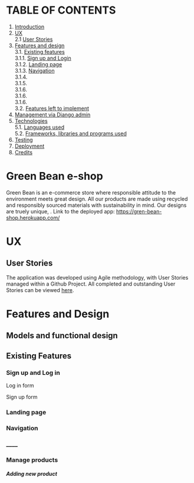 
<!-- ![](my logo?)  -->
# TABLE OF CONTENTS
1. [Introduction](#intro)
2. [UX](#ux)<br>
  2.1 [User Stories](#user-story)
3. [Features and design](#features-design)<br>
  3.1. [Existing features](#existing-features)<br>
    3.1.1. [Sign up and Login](#sign-up)<br>
    3.1.2. [Landing page](#landing-page)<br>
    3.1.3. [Navigation](#navigation)<br>
    3.1.4. [](#)<br>
    3.1.5. [](#)<br>
    3.1.6. [](#)<br>
    3.1.6. [](#)<br>
    3.1.6. [](#)<br>
  3.2. [Features left to implement](#left-to-implement)<br>
4. [Management via Django admin](#django-admin)
5. [Technologies](#technologies)<br>
  5.1. [Languages used](#languages)<br>
  5.2. [Frameworks, libraries and programs used](#libraries-and-programs)
6. [Testing](#errors-testing)
7. [Deployment](#deployment)
8. [Credits](#credits)


# <a name="intro"></a>Green Bean e-shop

Green Bean is an e-commerce store where responsible attitude to the environment meets great design. All our products are made using recycled and responsibly sourced materials with sustainability in mind. Our designs are truely unique, .
Link to the deployed app: https://gren-bean-shop.herokuapp.com/


# <a name="ux"></a>UX




## <a name="user-story"></a>User Stories 

The application was developed using Agile methodology, with User Stories managed within a Github Project. All completed and outstanding User Stories can be viewed [here]().


# <a name="features-design"></a>Features and Design

## Models and functional design

<!-- The application uses the Postgres relationship database to store its data and the data model is comprised of `Quiz`, `Question`, `Option`, `Category`, `Assessment` and `Answer`. The components of each model and the relationships between them are represented in a graphic model representation available [here](https://github.com/Koko-66/teaze/blob/main/static/data/teaze_data_model.pdf).

The decision to keep `Quiz`, `Question` and `Options` as separate models was driven by flexibility. This kind of approach allows maximum flexibility when creating quizzes and questions, as the user is not restricted to a pre-set structure, number of questions per quiz, options per question etc. It also allows for the questions to be reused even if the quiz has been deleted, as they are not inherently a part of the quiz either.

This approach, however, calls for careful consideration of the relationships between various models and what should happen if instances of these are deleted while related to an instance of another model. These considerations are still pending in Teaze app, and need to be addressed.

At present, the relationship between quiz and question is One-to-Many, though it would, arguably, be more beneficial to the user to be able to use the same question in more than one quiz. The deletion of questions, options and categories also poses a problem due to their links with other models for which cascading deletion is not an option. In the future, the `Delete` will be replaced with the __Active/Disabled__ approach instead. -->

## <a name="existing-features"></a>Existing Features

### <a name="#sign-up"></a>__Sign up and Log in__

<!-- When first accessing the application, the user is directed to a _Log in_ page. The page includes a link to a _Sign up_ form, should the visitor not yet have an account. _Sign up_ and _Log in_ forms are delivered by __Allauth__ Django app. The forms are fully validated for correct data input, and the _Sign up_ form asks to confirm the inserted password and an option to provide an e-mail address. -->

Log in form<br>
<!-- <img src="https://github.com/Koko-66/teaze/blob/main/static/data/Sign_in_unauth_user_landing_p.png" width="500"> -->

Sign up form<br>
<!-- <img src="https://github.com/Koko-66/teaze/blob/main/static/data/Sign_up_page.png" width="500"> -->

<!-- All users are managed via backend Django admin site, where __superadmin__ user can assign users to the __Admin__ group with advanced rights. 
At the moment, the application is not linked to any e-mail address and the passwords can only be reset via contact with the application admin. This will be fixed in the future, however, considering the internal nature of the application this is not affecting the app usability hugely at this stage. -->

### <a name="#landing-page"></a>__Landing page__

<!-- After logging in, a standard User is redirected to their homepage, where they can see a list of quizzes that have been published (i.e. set to `Approved`. If the quiz has been completed it is marked as such, and the button for taking the quiz is replaced with __Results__ that take the user to a page showing their results for that particular quiz.

Standard user's home page<br>
<img src='https://github.com/Koko-66/teaze/blob/main/static/data/Standard_user_home_page.png' width="500">

Admin users, on the other hand, are redirected to a dashboard with an overview of quizzes, questions and categories existing in the application. From here, via an extended menu, they can manage (create, edit and delete) all of these elements.

Admin user's home page<br>
<img src="https://github.com/Koko-66/teaze/blob/main/static/data/Admin_user_home_page.png" width="500"> -->

### <a name="#navigation"></a>__Navigation__

<!-- The navigation menu is placed at the top of the page and changes depending on whether the user is authenticated or not, and also depending on the type of user. 

Non-authenticated user's menu<br>
<img src="https://github.com/Koko-66/teaze/blob/main/static/data/non-authenticated_user_menu.png" width="200">

Standard user's menu<br>
<img src="https://github.com/Koko-66/teaze/blob/main/static/data/standard_user_menu.png" width="200">

Admin user's menu<br>
<img src="https://github.com/Koko-66/teaze/blob/main/static/data/admin_user_menu.png" width="500">

The menu is also responsive and collapses into a button on smaller devices. -->

### <a name="#"></a>____

<!-- On their homepage, a standard User can see a list of all published quizzes available for them to take as well as those they have already taken. 
Upon clicking the _Take quiz_ button, the user is taken to a page with a list of all questions.

Take quiz view<br>
<img src="https://github.com/Koko-66/teaze/blob/main/static/data/take_quiz.png" width="500">

The quiz allows only one answer per question, however, not all questions have to be answered to submit the quiz. On submission, the User is redirected to a page showing their results - total score for the quiz and feedback for each of the questions. These quiz results are available for the User to view at any time via the links on each quiz card on their homepage.

Quiz results view<br>
<img src="https://github.com/Koko-66/teaze/blob/main/static/data/quiz_results.png" width="500">

Each response is saved as an individual answer assigned to an assessment which is saved against the user and, at present, the user cannot take the same quiz more than once. This again is something to be discussed and agreed on with the stakeholders. -->


### <a name="#"></a>__Manage products__

<!-- The _Manage quizzes_ page can be accessed from the link in the card on the _Home_ page or via the Menu at the top of the page. Each quiz has its own card with some basic information and links to delete or edit a quiz, as well as add a new one.

<img scr="https://github.com/Koko-66/teaze/blob/main/static/data/manage_quizzes.png" width="500"> -->

#### __*Adding new product*__

<!-- To create a new quiz, the user needs to be assigned relevant permissions by the superuser, e.g. by adding them to the __Admin__ group. Adding a quiz is a simple process and can be done either directly from the Dashboard or the _Manage quizzes_ page accessible from the __Menu__ at the top of the page.

Adding quiz from Dashboad<br>
<img src="https://github.com/Koko-66/teaze/blob/main/static/data/add_quiz_from_dashboard.png" width="500">

Adding quiz from Manage quizzes<br>
<img src="https://github.com/Koko-66/teaze/blob/main/static/data/add_quiz_from_manage_quizzes.png" width="500">

Clicking the __Add__ button initiates the _Add quiz_ form, where the user can fill in the quiz Title (required), Category (required), Description (optional), and Image (optional). The form is validated for required fields and checks if a quiz with the same title already exists.

Add quiz form<br>
<img src="https://github.com/Koko-66/teaze/blob/main/static/data/add_quiz_form.png" width="500">

A quiz can only be assigned one category, and if the required category does not yet exist, it can be added from the _Add quiz_ view as well.

Add category while creating new quiz<br>
<img src="https://github.com/Koko-66/teaze/blob/main/static/data/add_category_while_in_quiz.png" width="500">

If the user decides not to save the changes, they can cancel the process at any point by clicking either the __Cancel__ button or the __X__ sign in the top right corner of the form.

Clicking __Save__, redirects the user to a view with quiz details. -->

<!-- #### __*Quiz details view*__

After creating a quiz, the Admin user is redirected to a _Quiz detail_ page, where they can see information about the quiz: title, status, category, description, image and quiz questions, if any already exist.
If there are any questions in the database that are assigned the same category as the quiz and are not assigned to any other quiz, they are listed below the main quiz details and can be added to the quiz by clicking the small __+__ icon showing to the right. Similarly, questions can be as easily removed from the quiz by clicking the __x__ icon in the quiz questions list.
Note that this action merely removes the question from the quiz and does not delete it.

List of questions availble for adding to the quiz<br>
<img src="https://github.com/Koko-66/teaze/blob/main/static/data/available_questions_to_add.png" width="500">

The __Edit quiz__ button redirects the user to the _Edit quiz_ page, where the user can make tweaks to the quiz details. The form mirrors the _Add quiz_ form but is populated with existing quiz data.

<img src ="https://github.com/Koko-66/teaze/blob/main/static/data/edit_quiz.png" width="500">

#### __*Setting quiz status*__

A quiz can be set as either `Draft` or `Approved`. By default when created a quiz is given a status of `Draft`. Until the status is set to `Draft`, a quiz will not be visible to a standard User to prevent them from completing quizzes that have not been finished and verified.
The quiz can be toggled to `Approved` in the _Quiz detail_ page at any time, once an Admin user is finished setting it up. 

On setting the quiz to `Approved` a pop-up alert informs the user that the status has been changed and the quiz is now available for all test-takers.

#### __*Quiz featured image*__

The user can upload an image to act as a feature image for the quiz which is uploaded directly from the form to Cloudinary. The uploaded images are then appearing as background on the quiz cards and can be set as showing as a background to the quiz in the _Take Quiz_ and _Resulsts_ pages in the future. Images appear on the _Quiz details_ page as thumbnails and can be removed and updated as needed. There are certain considerations for using images in the application (in relation to size, colouring,  ratios, etc.) that will be addressed in the Admin user training and controlled programmatically in the future.

Quiz details with image thumbnail<br>
<img src="https://github.com/Koko-66/teaze/blob/main/static/data/quiz_details_with_img_thumbnail.png" width="500">

#### __*Quiz preview*__

Once created, an Admin user has an option to check the quiz as it would appear to a standard User by using the __Preview__ button on the quiz card in the _Manage quizzes_ page. The __Preview__ mimics the actual quiz-taking experience of a standard user. Admin users' quizzes get saved into the database to ensure everything is working correctly, but they can take the quiz more than once.

### <a name="#managing-questions"></a>__Managing questions__

The _Manage questions_ page can be accessed from the link in the card on the _Home_ page or via the Menu at the top of the page.

In the _Manage questions_ page the admin user sees a list of questions with their basic details, which are by default hidden to take less space on the page, and can filter them by category and quiz, and search by text that might show in the question text. Filtering options are collapsed by default to make the page cleaner but are easily accessible at the top of the page.

Filter optons<br>
<img src="https://github.com/Koko-66/teaze/blob/main/static/data/manage_question_filters.png" width="500">

When a filter is applied a button __Clear filters__  appears that clears all filters and shows all questions in the database.

Manage qestion page with __Clear filter__ button<br>
<img src="https://github.com/Koko-66/teaze/blob/main/static/data/question_filters_when_selected.png" width="500">

#### __*Adding questions*__

A new question can be added from the _Quiz detail_ page, in which case the `quiz` and `category` properties of the question are set based on those of the quiz, or from the _Manage questions_ page, where the question can be created without selecting a quiz or category and added to a quiz when needed.

Adding question from Quiz details page<br>
<img src="https://github.com/Koko-66/teaze/blob/main/static/data/create_question_in_quiz.png" width="500">

Adding question from Manage questions page<br>
<img src="https://github.com/Koko-66/teaze/blob/main/static/data/add_question_from_question_manag.png" width="500">

A question can be assigned more than one category by holding down the `Ctrl` button (or `Cmd` on a Mac) and making a selection. The user is informed about this option on the form.

Once the user is happy with the information they provided and click `Save`, they are redirected to the _Question detail_ page, which is also an editing view.

#### __*Featured images in questions*__

As in a quiz, a question can have a featured image with a view that some questions might require images for illustration purposes or which can be part of the question. The uploaded images are also uploaded into Cloudinary and the setup is the same way as in the case of quizzes.

<img src="https://github.com/Koko-66/teaze/blob/main/static/data/take_quiz_with_image.png" width="500">

#### __*Editing questions and managing options*__

The _Question details_ follows the same layout as the _Quiz details_ page, including the image preview as a thumbnail.
For convenience, the user can edit question elements individually by clicking on the __Edit__ icon. The edit form for each of the elements opens in a separate modal showing over the page, which helps the user stay focused on the task. 

Question details page with modal open<br>
<img src="https://github.com/Koko-66/teaze/blob/main/static/data/edit_question_modal_view.png" width="500">

On this page the user also gets an opportunity to manage options - they can create and delete them as required. Because options are not part of a question model but have a model of their own, the number of options per question is not determined by design and can be set individually per question. Creating and editing forms for options are also opened in modals for convenience.

#### __*Option uniqueness checks*__

At present, the quiz design allows only one option to be set as correct. To prevent the Admin user from setting more than one answer as correct, the tick box for `is_correczt is replaced with information that one correct option already exists if this is the case.

Adding option when correct answer already exists<br>
<img src="https://github.com/Koko-66/teaze/blob/main/static/data/add_option_when_correct_exists.png" width="500">

#### __*Question status*__

As quizzes, questions have two statuses _Draft_ and _Approved_. At present this feature is simply for the Admin user to keep track of questions that still need to be reviewed, but they can still be used in the quiz if the Admin wishes so. 
Draft questions are clearly indicated in the _Quiz detail_ page and can be reviewed and approved before adding to the quiz and publishing the latter.

Draft questions indicated in the Quiz detail page<br>
<img src="https://github.com/Koko-66/teaze/blob/main/static/data/draft_qustions_in_quiz_details.png" width="500">

#### __*Deleting questions and options*__
A question can be deleted from the _Manage questions_ or _Question details_ pages, however, a question can only be deleted if the question is not used in any of the existing quizzes. 
In the _Manage questions_ page the __Bin icon__ is replaced with a __Warning sign__ and the Delete text is stricken through. On hover, a tooltip appears informing the user about the reason why options are not available. 
On the _Question details_ page, the __Delete__ button is replaced with a button instructing the user to unlink the question from the quiz if they wish to delete it. The button triggers the _Edit question quiz_ form for ease.

<img src="https://github.com/Koko-66/teaze/blob/main/static/data/button_replacing_delete.png" width="500">

Before the question is deleted, the application will also perform an additional check to see if it appears in any of the saved assessments. If yes, the user will be provided with appropriate feedback in a modal (this might be handled differently in the future), and the deletion is not possible.
Options can be deleted from the _Question details_ page as well, and are also checked for appearance in assessments to prevent ProtectedError and loss of data. 

<img src="https://github.com/Koko-66/teaze/blob/main/static/data/question_in_assessment_warning.png" width="500">

As explained above, considering the data model and the fact that assessments and answers need to be stored beyond the life-cycle of any quiz, question or option, the deletions need further consideration and will be replaced with an `Active/Disabled` approach instead.
 
### <a name="#managing-categories"></a>__Managing Categories__

Categories are the smallest model and are the simplest to manage. They can be added while creating a new quiz or from their own _Manage categories_ page. 
Only categories that are not assigned to a quiz can be deleted and __Delete__ is disabled on cards for these categories.

<img src="https://github.com/Koko-66/teaze/blob/main/static/data/deletion_in_manage_categories.png" width="500">

### <a name="#user-feedback"></a>__User feedback and alerts__

To increase users' engagement with the application the user is offered feedback on various operations via alerts as well as the use of _Bootstrap's tooltips_ and _title_ tags to help users navigate the page.

## <a name="left-to-implement"></a>Features Left to Implement

### User management of their account

In the future, the user will have access to a page allowing them to manage their account: change their password, add an avatar etc.

### Display quiz questions one per page

Displaying one question per page would be especially helpful for questions using an image as part of their content. 

### Assessment management for Admin user

At present, management of the assessments is only available to the admin user via the Django admin page after they have been set as Staff members by a user with superuser rights. In the future, this functionality would be available for Admin users from the front-end as well.

### Greater control of navigation

It is important to add to the application some degree of control over the navigation while using browser back/forward buttons as well as manually providing the browser with url paths. This is not controlled at the moment and might cause issues.

### Other

There are a lot of additional features that can be added to the application to improve the user experience and add functionality. These will be discussed with the stakeholders, changed into new User Stories and prioritised as appropriate.

# <a name="django-admin"></a>Management via Django admin site

As with any Django application, all models and functionality of the application can be managed via Django's administration site, provided the user is set as a __Staff__ user. 

Superuser has access to all content while Admin user has only certain specific permissions available to them.

Admin user Django admin access
<img src="" width="500">

To make the management easier in the Django admin site, the models have been set up to be viewed as sets of data (e.g. questions can be added within quiz and options within questions). The views also include filters and display information on the main page deemed most important. Again, this can be easily adjusted depending on the stakeholders and admin preferences.

__Quiz details__<br>
<img src="https://github.com/Koko-66/teaze/blob/main/static/data/djangp_admin_gr_quiz_details.png" width="500">

__Question list__<br>
<img src="https://github.com/Koko-66/teaze/blob/main/static/data/django_admin_gr_question_list.png" width="500">

__Question details__<br>
<img src="https://github.com/Koko-66/teaze/blob/main/static/data/django_admin_gr_questions.png" width="500">

__Assessment list__<br>
<img src="https://github.com/Koko-66/teaze/blob/main/static/data/django_admin_gr_assessment_list.png" width="500">

__Assessment_details__<br>
<img src="https://github.com/Koko-66/teaze/blob/main/static/data/django_admin_gr_assessment_details.png" width="500">

__Answers__<br>
<img src="https://github.com/Koko-66/teaze/blob/main/static/data/django_admin_gr_answer_list.png" width="500">


# <a name="technologies"></a>Technologies used
## <a name="languages"></a>Languages

Programming languages used in the project: 

- HTML and CSS3
- Python
- JavaScript

## <a name="libraries-and-programs"></a>Frameworks, Libraries, Plugins and other services used

- __Django__: main application framework
- __Bootstrap__: CSS styling
- __GitPod__: primary code editor
- __Git__:  for version control
- __[Git Hub](https://github.com/)__: to store project files
- __[Python Tutor](https://pythontutor.com/)__: used to help with debugging
- __darw.io__: to create the data model and program logic flow chart
- __Balsamiq__: for wireframes
- __Cloudinary__: to store image files uploaded by the user
- __PostgreSQL Database__: serving as main database
- __Coverage__: create reporting on level of tests
- __[AllAuth](https://django-allauth.readthedocs.io/en/latest/)__: user management
- __[django-bootstrap-modal-forms](https://pypi.org/project/django-bootstrap-modal-forms/)__: to display forms in modals
- __[django-filter](https://django-filter.readthedocs.io/en/stable/)__: used on the Manage questions page to filter the content
- __[Heroku](https://www.heroku.com/)__: used to deploy the live version of the project
- __[whitenoise](http://whitenoise.evans.io/en/stable/django.html)__: to serve static files correctly in production
- __Beautify__: VSCode extension to format code
- __[Am I Responsive?](http://ami.responsivedesign.is/#)__ site to generate the responsive mockup


# <a name="errors-testing"></a>Error handling and testing

The error handling is currently mostly handled by the inbuilt functionality of class-based views as well as some if-statement based checks within these. Going forward, the application will be using a more robust approach using a set of custom error classes.

Information about the application testing is available in a separate file [here](https://github.com/Koko-66/teaze/blob/main/TESTING.md).


# <a name="deployment"></a>Deployment
The program was deployed to Heroku at the start of the project to ensure its correct functioning and is accessible here: 

The steps taken to deploy the app: 

1. Updated the contents of the requirements file using the `pip3 freeze > requirements.txt` command in VS Code.
2. Checked the project structure and run the program to ensure everything is working as expected.
3. Created the Tease project on Heroku, giving it the name 'teaze'.
4. Added a new Postgres database:
  - In the Resources tab, searched for Heroku Postgres add-in and selected the free Hobby Dev option.
5. In the Config Vars section of the Settings tab, added the environment variables to set up: 
  - Link to Postgres database 
  - Link to Cloudinary
  - Disabled static files for the time of development
  - App secret key
5. In the Deployment tab:
 - selected GitHub as deployment method,
 - selected Connect,
 - authorised Heroku to access the GitHub account,
 - searched for 'teaze' repository and confirmed the connection.
6. First time deployed the app using the manual Deploy Branch button, then enabled automatic deploys.
7. Once the first build was complete, changed the settings to deploy automatically. 
8. Towards the end of development, enabled static files by changing the value of DISABLE_COLLECTSTATIC to 0. Resolved issues caused by settings for Cloudinary in the static files setup in the settings.py file (see Testing file for more details).
9. Installed Whitenoise to ensure static files are served in production mode.
 
 
# Requirements
All requirements are contained in the requirements.txt file.

# <a name="credits"></a>Credits
A great thank you to: 
- My mentor, Caleb Mbakwe, for invaluable advice on the best approach to the project, organisation of code, and support throughout.
- Stackoverflow community: for pointing in the right direction on so many issues it's not efficient to list them here, though specific mention should be given to Bishwa Karki for solving the issue of [pulling author from the logged user rather than having to set it in the form](https://stackoverflow.com/questions/54048741/nonetype-object-has-no-attribute-is-ajax).
- TO Izen Oku: for his [blog post](https://medium.com/swlh/overview-building-a-full-stack-quiz-app-with-django-and-react-57fd07449e2f) on creating a Quiz app and pointers on how to organise my database models.
- [To PyPlane](https://www.youtube.com/channel/UCQtHyVB4O4Nwy1ff5qQnyRw) and [Lara Code](https://www.youtube.com/channel/UClXcbBNNhFU9ATAcXB6U7eQ) for their tutorials on creating a quiz in Django.
- Creators of Django and Heroku documentation as well as authors of all the plugins and libraries used in this application. -->